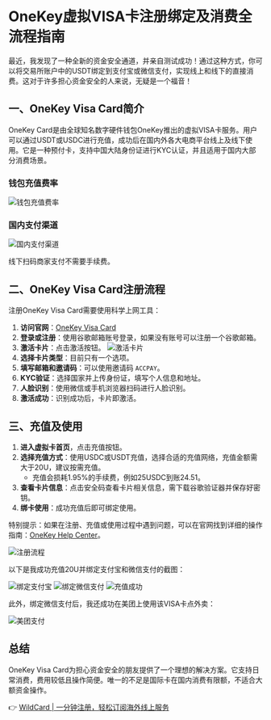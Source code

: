 # OneKey虚拟VISA卡注册绑定及消费全流程指南

最近，我发现了一种全新的资金安全通道，并亲自测试成功！通过这种方式，你可以将交易所账户中的USDT绑定到支付宝或微信支付，实现线上和线下的直接消费。这对于许多担心资金安全的人来说，无疑是一个福音！

## 一、OneKey Visa Card简介

OneKey Card是由全球知名数字硬件钱包OneKey推出的虚拟VISA卡服务。用户可以通过USDT或USDC进行充值，成功后在国内外各大电商平台线上及线下使用。它是一种预付卡，支持中国大陆身份证进行KYC认证，并且适用于国内大部分消费场景。

### 钱包充值费率
![钱包充值费率](https://bbtdd.com/img/4897270966.webp)

### 国内支付渠道
![国内支付渠道](https://bbtdd.com/img/18350238.webp)

线下扫码商家支付不需要手续费。

## 二、OneKey Visa Card注册流程

注册OneKey Visa Card需要使用科学上网工具：

1. **访问官网**：[OneKey Visa Card](https://bbtdd.com/WildCard)
2. **登录或注册**：使用谷歌邮箱账号登录，如果没有账号可以注册一个谷歌邮箱。
3. **激活卡片**：点击激活按钮。
   ![激活卡片](https://bbtdd.com/img/7694980615807374.webp)
4. **选择卡片类型**：目前只有一个选项。
5. **填写邮箱和邀请码**：可以使用邀请码 `ACCPAY`。
6. **KYC验证**：选择国家并上传身份证，填写个人信息和地址。
7. **人脸识别**：使用微信或手机浏览器扫码进行人脸识别。
8. **激活成功**：识别成功后，卡片即激活。

## 三、充值及使用

1. **进入虚拟卡首页**，点击充值按钮。
2. **选择充值方式**：使用USDC或USDT充值，选择合适的充值网络，充值金额需大于20U，建议按需充值。
   - 充值会损耗1.95%的手续费，例如25USDC到账24.51。
3. **查看卡片信息**：点击安全码查看卡片相关信息，需下载谷歌验证器并保存好密钥。
4. **绑卡使用**：成功充值后即可绑定使用。

特别提示：如果在注册、充值或使用过程中遇到问题，可以在官网找到详细的操作指南：[OneKey Help Center](https://help.onekey.so/hc/zh-cn/sections/6726670572815-OneKey-Card)。

![注册流程](https://bbtdd.com/img/7200391020.webp)

以下是我成功充值20U并绑定支付宝和微信支付的截图：

![绑定支付宝](https://bbtdd.com/img/19593725827755.webp)
![绑定微信支付](https://bbtdd.com/img/598893289514130.webp)
![充值成功](https://bbtdd.com/img/431993759581.webp)

此外，绑定微信支付后，我还成功在美团上使用该VISA卡点外卖：

![美团支付](https://bbtdd.com/img/400824531356775.webp)

## 总结

OneKey Visa Card为担心资金安全的朋友提供了一个理想的解决方案。它支持日常消费，费用较低且操作简便。唯一的不足是国际卡在国内消费有限额，不适合大额资金操作。

👉 [WildCard | 一分钟注册，轻松订阅海外线上服务](https://bbtdd.com/WildCard)